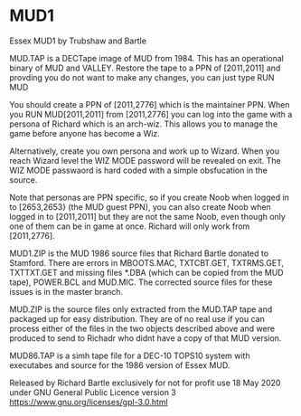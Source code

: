 # MUD1
Essex MUD1 by Trubshaw and Bartle

MUD.TAP is a DECTape image of MUD from 1984. This has an operational binary of MUD and VALLEY. Restore the tape to a PPN
of [2011,2011] and provding you do not want to make any changes, you can just type RUN MUD

You should create a PPN of [2011,2776] which is the maintainer PPN. When you RUN MUD[2011,2011] from [2011,2776] you can
log into the game with a persona of Richard which is an arch-wiz. This allows you to manage the game before anyone has become a
Wiz.

Alternatively, create you own persona and work up to Wizard. When you reach Wizard level the WIZ MODE password will be revealed
on exit. The WIZ MODE passwaord is hard coded with a simple obsfucation in the source.

Note that personas are PPN specific, so if you create Noob when logged in to [2653,2653} (the MUD guest PPN), you can also create Noob
when logged in to [2011,2011] but they are not the same Noob, even though only one of them can be in game at once. Richard will
only work from [2011,2776].

MUD1.ZIP is the MUD 1986 source files that Richard Bartle donated to Stamford. There are errors in MBOOTS.MAC, TXTCBT.GET, TXTRMS.GET, 
TXTTXT.GET and missing files *.DBA (which can be copied from the MUD tape), POWER.BCL and MUD.MIC. The corrected source files for these
issues is in the master branch.

MUD.ZIP is the source files only extracted from the MUD.TAP tape and packaged up for easy distribution. They are of no real use
if you can process either of the files in the two objects described above and were produced to send to Richadr who didnt have a 
copy of that MUD version.

MUD86.TAP is a simh tape file for a DEC-10 TOPS10 system with executabes and source for the 1986 version of Essex MUD.


Released by Richard Bartle exclusively for not for profit use 
18 May 2020 under GNU General Public Licence version 3
https://www.gnu.org/licenses/gpl-3.0.html

